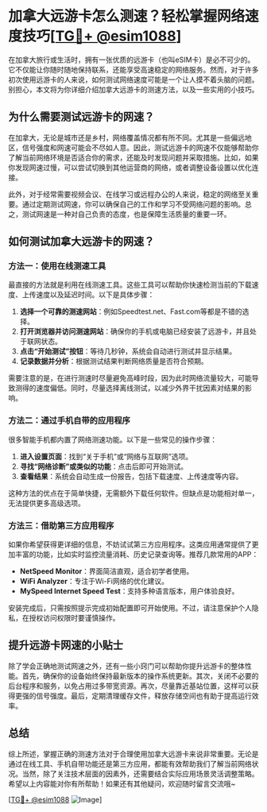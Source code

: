 # 加拿大远游卡怎么测速？轻松掌握网络速度技巧[[TG💪+ @esim1088](https://t.me/s/esim1088)]

在加拿大旅行或生活时，拥有一张优质的远游卡（也叫eSIM卡）是必不可少的。它不仅能让你随时随地保持联系，还能享受高速稳定的网络服务。然而，对于许多初次使用远游卡的人来说，如何测试网络速度可能是一个让人摸不着头脑的问题。别担心，本文将为你详细介绍加拿大远游卡的测速方法，以及一些实用的小技巧。

## 为什么需要测试远游卡的网速？

在加拿大，无论是城市还是乡村，网络覆盖情况都有所不同。尤其是一些偏远地区，信号强度和网速可能会不尽如人意。因此，测试远游卡的网速不仅能够帮助你了解当前网络环境是否适合你的需求，还能及时发现问题并采取措施。比如，如果你发现网速过慢，可以尝试切换到其他运营商的网络，或者调整设备设置以优化连接。

此外，对于经常需要视频会议、在线学习或远程办公的人来说，稳定的网络至关重要。通过定期测试网速，你可以确保自己的工作和学习不受网络问题的影响。总之，测试网速是一种对自己负责的态度，也是保障生活质量的重要一环。

## 如何测试加拿大远游卡的网速？

### 方法一：使用在线测速工具

最直接的方法就是利用在线测速工具。这些工具可以帮助你快速检测当前的下载速度、上传速度以及延迟时间。以下是具体步骤：

1. **选择一个可靠的测速网站**：例如Speedtest.net、Fast.com等都是不错的选择。
2. **打开浏览器并访问测速网站**：确保你的手机或电脑已经安装了远游卡，并且处于联网状态。
3. **点击“开始测试”按钮**：等待几秒钟，系统会自动进行测试并显示结果。
4. **记录数据并分析**：根据测试结果判断网络质量是否符合预期。

需要注意的是，在进行测速时尽量避免高峰时段，因为此时网络流量较大，可能导致测得的速度偏低。同时，尽量选择离线测试，以减少外界干扰因素对结果的影响。

### 方法二：通过手机自带的应用程序

很多智能手机都内置了网络测速功能。以下是一些常见的操作步骤：

1. **进入设置页面**：找到“关于手机”或“网络与互联网”选项。
2. **寻找“网络诊断”或类似的功能**：点击后即可开始测试。
3. **查看结果**：系统会自动生成一份报告，包括下载速度、上传速度等内容。

这种方法的优点在于简单快捷，无需额外下载任何软件。但缺点是功能相对单一，无法提供更多高级选项。

### 方法三：借助第三方应用程序

如果你希望获得更详细的信息，不妨试试第三方应用程序。这类应用通常提供了更加丰富的功能，比如实时监控流量消耗、历史记录查询等。推荐几款常用的APP：

- **NetSpeed Monitor**：界面简洁直观，适合初学者使用。
- **WiFi Analyzer**：专注于Wi-Fi网络的优化建议。
- **MySpeed Internet Speed Test**：支持多种语言版本，用户体验良好。

安装完成后，只需按照提示完成初始配置即可开始使用。不过，请注意保护个人隐私，在授权访问权限时要谨慎操作。

## 提升远游卡网速的小贴士

除了学会正确地测试网速之外，还有一些小窍门可以帮助你提升远游卡的整体性能。首先，确保你的设备始终保持最新版本的操作系统更新。其次，关闭不必要的后台程序和服务，以免占用过多带宽资源。再次，尽量靠近基站位置，这样可以获得更强的信号强度。最后，定期清理缓存文件，释放存储空间也有助于提高运行效率。

## 总结

综上所述，掌握正确的测速方法对于合理使用加拿大远游卡来说非常重要。无论是通过在线工具、手机自带功能还是第三方应用，都能有效帮助我们了解当前网络状况。当然，除了关注技术层面的因素外，还需要结合实际应用场景灵活调整策略。希望以上内容能对你有所帮助！如果还有其他疑问，欢迎随时留言交流哦~

[[TG💪+ @esim1088](https://t.me/s/esim1088) ![Image](https://i.postimg.cc/4NQfJmqS/Snipaste-2025-05-13-00-14-12.png)]